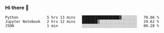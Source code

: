 ### Hi there 👋

<!--START_SECTION:waka-->
```text
Python             5 hrs 13 mins   █████████████████▓░░░░░░░   70.06 % 
Jupyter Notebook   2 hrs 12 mins   ███████▒░░░░░░░░░░░░░░░░░   29.62 % 
JSON               1 min           ░░░░░░░░░░░░░░░░░░░░░░░░░   00.28 % 
```
<!--END_SECTION:waka-->

<!--
**QuantumA/QuantumA** is a ✨ _special_ ✨ repository because its `README.md` (this file) appears on your GitHub profile.

Here are some ideas to get you started:

- 🔭 I’m currently working on ...
- 🌱 I’m currently learning ...
- 👯 I’m looking to collaborate on ...
- 🤔 I’m looking for help with ...
- 💬 Ask me about ...
- 📫 How to reach me: ...
- 😄 Pronouns: ...
- ⚡ Fun fact: ...
-->
